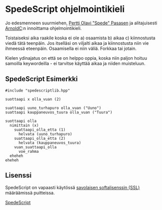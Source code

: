 
# SpedeScript ohjelmointikieli

Jo edesmenneen suurmiehen, [Pertti Olavi "Spede" Pasasen](https://en.wikipedia.org/wiki/Spede_Pasanen) ja alitajuisesti [ArnoldC](http://lhartikk.github.io/ArnoldC/):n innoittama ohjelmointikieli.

Toistaiseksi aika raakile koska ei ole a) osaamista b) aikaa c) kiinnostusta viedä tätä teenpäin. Jos itselläsi on viljalti aikaa ja kiinnostusta niin vie ihmeessä eteenpäin. Osaamisella ei niin väliä. Forkkaa tai jotain.

Kielen ydinajatus on että se on helppo oppia, koska niin paljon hoituu samoilla keywordeilla - ei tarvitse käyttää aikaa ja niiden muisteluun.

## SpedeScript Esimerkki

```
#include "spedescriptlib.hpp"

suottaapi x olla_vuan (2)

suattaapi uuno_turhapuro olla_vuan ("Uuno")
suattaapi kauppaneuvos_tuura olla_vuan ("Tuura")

suottaapi olla
  nimittain (x)
    suattaapi_olla_etta (1)
      helvata (uuno_turhapuro)
    suattaapi_olla_etta (2)
      helvata (kauppaneuvos_tuura)
    vuan_suattaapi_olla
      voe_rahma
  eheheh
eheheh
```

## Lisenssi

SpedeScript on vapaasti käytössä [savolaisen softalisenssin (SSL)](https://github.com/janit/spedescript/blob/master/LICENSE) määräämissä puitteissa.

[SpedeScript](https://janit.iki.fi/spedescript/)
